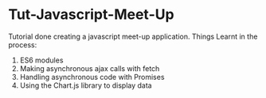 # Tut-Javascript-Meet-Up

Tutorial done creating a javascript meet-up application.
Things Learnt in the process:

1. ES6 modules
2. Making asynchronous ajax calls with fetch
3. Handling asynchronous code with Promises
4. Using the Chart.js library to display data
